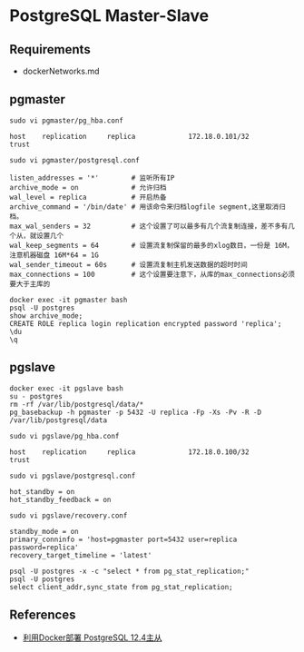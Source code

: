 # PostgreSQL Master-Slave

## Requirements
- dockerNetworks.md

## pgmaster
`sudo vi pgmaster/pg_hba.conf`
```
host    replication     replica             172.18.0.101/32            trust
```
`sudo vi pgmaster/postgresql.conf`
```
listen_addresses = '*'        # 监听所有IP
archive_mode = on             # 允许归档
wal_level = replica           # 开启热备
archive_command = '/bin/date' # 用该命令来归档logfile segment,这里取消归档。
max_wal_senders = 32          # 这个设置了可以最多有几个流复制连接，差不多有几个从，就设置几个
wal_keep_segments = 64        # 设置流复制保留的最多的xlog数目，一份是 16M，注意机器磁盘 16M*64 = 1G
wal_sender_timeout = 60s      # 设置流复制主机发送数据的超时时间
max_connections = 100         # 这个设置要注意下，从库的max_connections必须要大于主库的
```
```
docker exec -it pgmaster bash
psql -U postgres
show archive_mode;
CREATE ROLE replica login replication encrypted password 'replica';
\du
\q
```

## pgslave
```
docker exec -it pgslave bash
su - postgres
rm -rf /var/lib/postgresql/data/*
pg_basebackup -h pgmaster -p 5432 -U replica -Fp -Xs -Pv -R -D /var/lib/postgresql/data
```
`sudo vi pgslave/pg_hba.conf`
```
host    replication     replica             172.18.0.100/32            trust
```
`sudo vi pgslave/postgresql.conf`
```
hot_standby = on
hot_standby_feedback = on
```
`sudo vi pgslave/recovery.conf`
```
standby_mode = on
primary_conninfo = 'host=pgmaster port=5432 user=replica password=replica'
recovery_target_timeline = 'latest'
```
```
psql -U postgres -x -c "select * from pg_stat_replication;"
psql -U postgres
select client_addr,sync_state from pg_stat_replication;
```

## References
- [利用Docker部署 PostgreSQL 12.4主从](https://blog.csdn.net/qianglei6077/article/details/109581525)